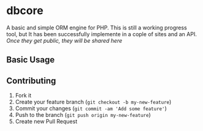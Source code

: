 dbcore
======
A basic and simple ORM engine for PHP. This is still a working progress tool, but It has been successfully implemente in a cople of sites and an API. *Once they get public, they will be shared here*

## Basic Usage

## Contributing

1. Fork it
2. Create your feature branch (`git checkout -b my-new-feature`)
3. Commit your changes (`git commit -am 'Add some feature'`)
4. Push to the branch (`git push origin my-new-feature`)
5. Create new Pull Request
